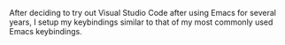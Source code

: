 After deciding to try out Visual Studio Code after using Emacs for several years, I setup my keybindings similar to that of my most commonly used Emacs keybindings.
